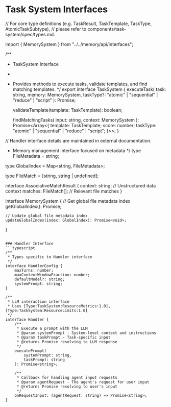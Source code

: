 # Task System Interfaces

// For core type definitions (e.g. TaskResult, TaskTemplate, TaskType, AtomicTaskSubtype),
// please refer to components/task-system/spec/types.md.

import { MemorySystem } from "../../memory/api/interfaces";

/**
 * TaskSystem Interface
 * 
 * Provides methods to execute tasks, validate templates, and find matching templates.
 */
export interface TaskSystem {
    executeTask(
        task: string,
        memory: MemorySystem,
        taskType?: "atomic" | "sequential" | "reduce" | "script"
    ): Promise<TaskResult>;

    validateTemplate(template: TaskTemplate): boolean;
    
    findMatchingTasks(
        input: string,
        context: MemorySystem
    ): Promise<Array<{
        template: TaskTemplate;
        score: number;
        taskType: "atomic" | "sequential" | "reduce" | "script";
    }>>;
}

// Handler interface details are maintained in external documentation.
 * Memory management interface focused on metadata
 */
type FileMetadata = string;

type GlobalIndex = Map<string, FileMetadata>;

type FileMatch = [string, string | undefined];

interface AssociativeMatchResult {
    context: string;      // Unstructured data context
    matches: FileMatch[]; // Relevant file matches
}

interface MemorySystem {
    // Get global file metadata index
    getGlobalIndex(): Promise<GlobalIndex>;
    
    // Update global file metadata index
    updateGlobalIndex(index: GlobalIndex): Promise<void>;
}
```

### Handler Interface
```typescript
/**
 * Types specific to Handler interface
 */
interface HandlerConfig {
    maxTurns: number;
    maxContextWindowFraction: number;
    defaultModel?: string;
    systemPrompt: string;
}

/**
 * LLM interaction interface
 * Uses [Type:TaskSystem:ResourceMetrics:1.0], [Type:TaskSystem:ResourceLimits:1.0]
 */
interface Handler {
    /**
     * Execute a prompt with the LLM
     * @param systemPrompt - System-level context and instructions
     * @param taskPrompt - Task-specific input
     * @returns Promise resolving to LLM response
     */
    executePrompt(
        systemPrompt: string,
        taskPrompt: string
    ): Promise<string>;

    /**
     * Callback for handling agent input requests
     * @param agentRequest - The agent's request for user input
     * @returns Promise resolving to user's input
     */
    onRequestInput: (agentRequest: string) => Promise<string>;
}
```
